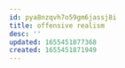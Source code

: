 ```yaml
---
id: pya8nzqvh7o59gm6jassj8i
title: offensive realism
desc: ''
updated: 1655451877368
created: 1655451871949
---
```


